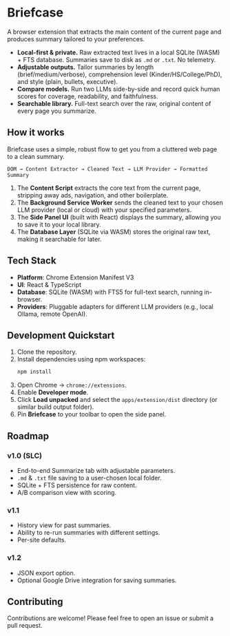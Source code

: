 # Briefcase

A browser extension that extracts the main content of the current page and produces summary tailored to your preferences.

- **Local-first & private.** Raw extracted text lives in a local SQLite (WASM) + FTS database. Summaries save to disk as `.md` or `.txt`. No telemetry.
- **Adjustable outputs.** Tailor summaries by length (brief/medium/verbose), comprehension level (Kinder/HS/College/PhD), and style (plain, bullets, executive).
- **Compare models.** Run two LLMs side-by-side and record quick human scores for coverage, readability, and faithfulness.
- **Searchable library.** Full-text search over the raw, original content of every page you summarize.

## How it works

Briefcase uses a simple, robust flow to get you from a cluttered web page to a clean summary.

`DOM → Content Extractor → Cleaned Text → LLM Provider → Formatted Summary`

1.  The **Content Script** extracts the core text from the current page, stripping away ads, navigation, and other boilerplate.
2.  The **Background Service Worker** sends the cleaned text to your chosen LLM provider (local or cloud) with your specified parameters.
3.  The **Side Panel UI** (built with React) displays the summary, allowing you to save it to your local library.
4.  The **Database Layer** (SQLite via WASM) stores the original raw text, making it searchable for later.

## Tech Stack

- **Platform**: Chrome Extension Manifest V3
- **UI**: React & TypeScript
- **Database**: SQLite (WASM) with FTS5 for full-text search, running in-browser.
- **Providers**: Pluggable adapters for different LLM providers (e.g., local Ollama, remote OpenAI).

## Development Quickstart

1.  Clone the repository.
2.  Install dependencies using npm workspaces:
    ```bash
    npm install
    ```
3.  Open Chrome → `chrome://extensions`.
4.  Enable **Developer mode**.
5.  Click **Load unpacked** and select the `apps/extension/dist` directory (or similar build output folder).
6.  Pin **Briefcase** to your toolbar to open the side panel.

## Roadmap

### v1.0 (SLC)

- End-to-end Summarize tab with adjustable parameters.
- `.md` & `.txt` file saving to a user-chosen local folder.
- SQLite + FTS persistence for raw content.
- A/B comparison view with scoring.

### v1.1

- History view for past summaries.
- Ability to re-run summaries with different settings.
- Per-site defaults.

### v1.2

- JSON export option.
- Optional Google Drive integration for saving summaries.

## Contributing

Contributions are welcome! Please feel free to open an issue or submit a pull request.
